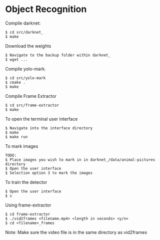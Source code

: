 # Object Recognition

Compile darknet:
```
$ cd src/darknet_
$ make
```
Download the weights
```
$ Navigate to the backup folder within darknet_
$ wget ...
```
Compile yolo-mark.
```
$ cd src/yolo-mark
$ cmake .
$ make
```
Compile Frame Extractor
```
$ cd src/frame-extractor
$ make
```
To open the terminal user interface
```
$ Navigate into the interface directory
$ make
$ make run
```
To mark images
```
TODO:
$ Place images you wish to mark in in darknet_/data/animal-pictures directory
$ Open the user interface
$ Selection option 3 to mark the images
```
To train the detector
```
$ Open the user interface
$ s
```
Using frame-extractor 
```
$ cd frame-extractor
$ ./vid2frames <filename.mp4> <length in seconds> <y/n>
$ cd <filename>_frames
```
Note: Make sure the video file is in the same directory as vid2frames
